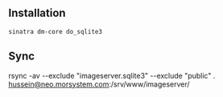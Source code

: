 Installation
------------

    sinatra dm-core do_sqlite3
    
Sync
---

rsync -av --exclude "imageserver.sqlite3" --exclude "public" . hussein@neo.morsystem.com:/srv/www/imageserver/
